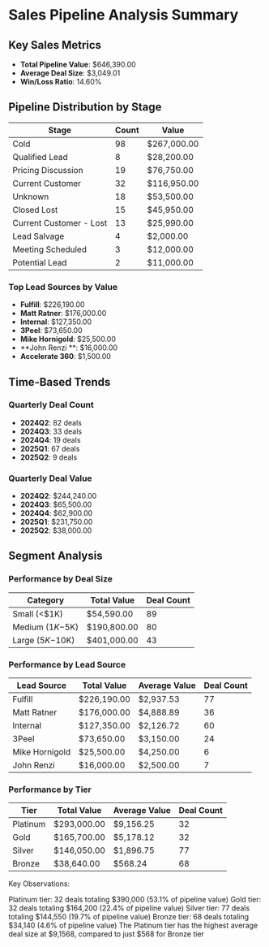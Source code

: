 # Sales Pipeline Analysis Summary

## Key Sales Metrics

- **Total Pipeline Value**: $646,390.00
- **Average Deal Size**: $3,049.01
- **Win/Loss Ratio**: 14.60%

## Pipeline Distribution by Stage

| Stage | Count | Value |
|-------|-------|-------|
| Cold | 98 | $267,000.00 |
| Qualified Lead | 8 | $28,200.00 |
| Pricing Discussion | 19 | $76,750.00 |
| Current Customer | 32 | $116,950.00 |
| Unknown | 18 | $53,500.00 |
| Closed Lost | 15 | $45,950.00 |
| Current Customer - Lost | 13 | $25,990.00 |
| Lead Salvage | 4 | $2,000.00 |
| Meeting Scheduled | 3 | $12,000.00 |
| Potential Lead | 2 | $11,000.00 |

### Top Lead Sources by Value

- **Fulfill**: $226,190.00
- **Matt Ratner**: $176,000.00
- **Internal**: $127,350.00
- **3Peel**: $73,650.00
- **Mike Hornigold**: $25,500.00
- **John Renzi **: $16,000.00
- **Accelerate 360**: $1,500.00

## Time-Based Trends

### Quarterly Deal Count

- **2024Q2**: 82 deals
- **2024Q3**: 33 deals
- **2024Q4**: 19 deals
- **2025Q1**: 67 deals
- **2025Q2**: 9 deals

### Quarterly Deal Value

- **2024Q2**: $244,240.00
- **2024Q3**: $65,500.00
- **2024Q4**: $62,900.00
- **2025Q1**: $231,750.00
- **2025Q2**: $38,000.00

## Segment Analysis

### Performance by Deal Size

| Category | Total Value | Deal Count | 
|----------|-------------|------------|
| Small (<$1K) | $54,590.00 | 89 |
| Medium ($1K-$5K) | $190,800.00 | 80 |
| Large ($5K-$10K) | $401,000.00 | 43 | 

### Performance by Lead Source

| Lead Source | Total Value | Average Value | Deal Count |
|-------------|-------------|---------------|------------|
| Fulfill | $226,190.00 | $2,937.53 | 77 |
| Matt Ratner | $176,000.00 | $4,888.89 | 36 |
| Internal | $127,350.00 | $2,126.72 | 60 |
| 3Peel | $73,650.00 | $3,150.00 | 24 |
| Mike Hornigold | $25,500.00 | $4,250.00 | 6 |
| John Renzi  | $16,000.00 | $2,500.00 | 7 |

### Performance by Tier

| Tier | Total Value | Average Value | Deal Count |
|------|-------------|---------------|------------|
| Platinum | $293,000.00 | $9,156.25 | 32 |
| Gold | $165,700.00 | $5,178.12 | 32 |
| Silver | $146,050.00 | $1,896.75 | 77 |
| Bronze | $38,640.00 | $568.24 | 68 |

Key Observations:

Platinum tier: 32 deals totaling $390,000 (53.1% of pipeline value)
Gold tier: 32 deals totaling $164,200 (22.4% of pipeline value)
Silver tier: 77 deals totaling $144,550 (19.7% of pipeline value)
Bronze tier: 68 deals totaling $34,140 (4.6% of pipeline value)
The Platinum tier has the highest average deal size at $9,1568, compared to just $568 for Bronze tier
